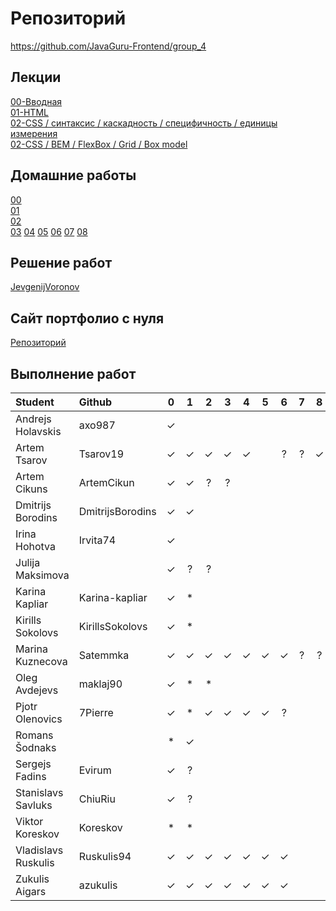 # Репозиторий
https://github.com/JavaGuru-Frontend/group_4

## Лекции
[00-Вводная](https://github.com/JavaGuru-Frontend/group_4/blob/main/Lectures/00/00-Intro.pdf)  
[01-HTML](https://github.com/JavaGuru-Frontend/group_4/blob/main/Lectures/01-HTML/1-HTML.pdf)   
[02-CSS / синтаксис / каскадность / специфичность / единицы измерения](https://github.com/JavaGuru-Frontend/group_4/blob/main/Lectures/01-CSS/1-CSS.pdf)   
[02-CSS / BEM / FlexBox / Grid / Box model](https://github.com/JavaGuru-Frontend/group_4/blob/main/Lectures/01-CSS/1-CSS.pdf) 

## Домашние работы 
[00](https://github.com/JavaGuru-Frontend/group_4/blob/main/Homeworks/%F0%9F%8E%92HOMEWORKS/00/homework.md)  
[01](https://github.com/JavaGuru-Frontend/group_4/blob/main/Homeworks/%F0%9F%8E%92HOMEWORKS/01/Homework.md)  
[02](https://github.com/JavaGuru-Frontend/group_4/blob/main/Homeworks/%F0%9F%8E%92HOMEWORKS/02/Homework.md)   
[03](https://github.com/JavaGuru-Frontend/group_4/blob/main/Homeworks/%F0%9F%8E%92HOMEWORKS/03/Homework.md)
[04](https://github.com/JavaGuru-Frontend/group_4/blob/main/Homeworks/%F0%9F%8E%92HOMEWORKS/04/Homework.md)
[05](https://github.com/JavaGuru-Frontend/group_4/blob/main/Homeworks/%F0%9F%8E%92HOMEWORKS/05/Homework.md)
[06](https://github.com/JavaGuru-Frontend/group_4/blob/main/Homeworks/%F0%9F%8E%92HOMEWORKS/06/Homework.md)
[07](https://github.com/JavaGuru-Frontend/group_4/blob/main/Homeworks/%F0%9F%8E%92HOMEWORKS/07/Homework.md)
[08](https://github.com/JavaGuru-Frontend/group_4/blob/main/Homeworks/%F0%9F%8E%92HOMEWORKS/08/Homework.md)

## Решение работ 
[JevgenijVoronov](https://github.com/JavaGuru-Frontend/group_4/tree/main/Homeworks/JevgenijVoronov)   

## Сайт портфолио с нуля  
[Репозиторий](https://github.com/JavaGuru-Frontend/Portfolio)  

## Выполнение работ

| Student               | Github           | 0 | 1 | 2 | 3 | 4 | 5 | 6 | 7 | 8 | 9 |
| :-------------------- | :--------------- |:-:|:-:|:-:|:-:|:-:|:-:|:-:|:-:|:-:|:-:|
| Andrejs	  Holavskis | axo987           | ✓ |   |   |   |   |   |   |   |   |   |
| Artem       Tsarov    | Tsarov19         | ✓ | ✓ | ✓ | ✓ | ✓ |   | ? | ? | ✓ |   |
| Artem       Cikuns    | ArtemCikun       | ✓ | ✓ | ? | ? |   |   |   |   |   |   |
| Dmitrijs    Borodins  | DmitrijsBorodins | ✓ | ✓ |   |   |   |   |   |   |   |   |
| Irina	      Hohotva   | Irvita74         | ✓ |   |   |   |   |   |   |   |   |   |
| Julija	  Maksimova |                  | ✓ | ? | ? |   |   |   |   |   |   |   |
| Karina      Kapliar   | Karina-kapliar   | ✓ | * |   |   |   |   |   |   |   |   |
| Kirills	  Sokolovs  | KirillsSokolovs  | ✓ | * |   |   |   |   |   |   |   |   |
| Marina	  Kuznecova | Satemmka         | ✓ | ✓ | ✓ | ✓ | ✓ | ✓ | ✓ | ? | ? |   |
| Oleg        Avdejevs  | maklaj90         | ✓ | * | * |   |   |   |   |   |   |   |
| Pjotr       Olenovics | 7Pierre          | ✓ | * | ✓ | ✓ | ✓ | ✓ | ? |   |   |   |
| Romans 	  Šodnaks   |                  | * | ✓ |   |   |   |   |   |   |   |   |
| Sergejs     Fadins    | Evirum           | ✓ | ? |   |   |   |   |   |   |   |   |
| Stanislavs  Savluks   | ChiuRiu          | ✓ | ? |   |   |   |   |   |   |   |   |
| Viktor      Koreskov  | Koreskov         | * | * |   |   |   |   |   |   |   |   |
| Vladislavs  Ruskulis  | Ruskulis94       | ✓ | ✓ | ✓ | ✓ | ✓ | ✓ | ✓ |   |   |   |
| Zukulis	  Aigars    | azukulis         | ✓ | ✓ | ✓ | ✓ | ✓ | ✓ | ✓ |   |   |   |
